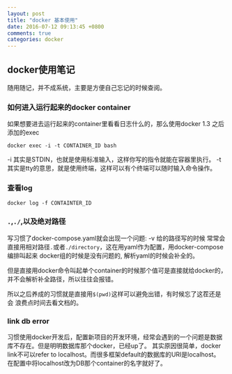 ```yaml
---
layout: post
title: "docker 基本使用"
date: 2016-07-12 09:13:45 +0800
comments: true
categories: docker
---
```

## docker使用笔记
随用随记，并不成系统，主要是方便自己忘记的时候查阅。

### 如何进入运行起来的docker container
如果想要进去运行起来的container里看看日志什么的，那么使用docker 1.3
之后添加的exec

    docker exec -i -t CONTAINER_ID bash

-i 其实是STDIN，也就是使用标准输入，这样你写的指令就能在容器里执行。
-t 其实是tty的意思，就是使用终端，这样可以有个终端可以随时输入命令操作。

### 查看log

    docker log -f CONTAINTER_ID

### `.`,`./`,以及绝对路径
写习惯了docker-compose.yaml就会出现一个问题: -v 给的路径写的时候
常常会直接用相对路径`.`或者`./directory`，这在用yaml作为配置，用docker-compose编排叫起来
docker组的时候是没有问题的, 解析yaml的时候会补全的。

但是直接用docker命令叫起单个container的时候那个值可是直接就给docker的，
并不会解析补全路径，所以往往会报错。

所以之后养成的习惯就是直接用`$(pwd)`这样可以避免出错，有时候忘了这茬还是会
浪费点时间去看文档的。

### link db error

 习惯使用docker开发后，配置新项目的开发环境，经常会遇到的一个问题是数据库不存在。但是明明数据库那个docker，已经up了。
 其实原因很简单，docker link不可以refer to localhost。而很多框架default的数据库的URI是localhost。
 在配置中将localhost改为DB那个container的名字就好了。






